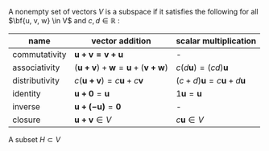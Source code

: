 A nonempty set of vectors $V$ is a subspace if it satisfies the following for all $\bf{u, v, w} \in V$ and $c, d \in \mathbb{R}$ :

| name           | vector addition                                            | scalar multiplication                        |
| -------------- | ---------------------------------------------------------- | -------------------------------------------- |
| commutativity  | $\mathbf{u+v = v+u}$                                       | -                                            |
| associativity  | $(\mathbf{u+v}) + \mathbf{w}= \mathbf{u} + (\mathbf{v+w})$ | $c(d\mathbf{u}) = (cd)\mathbf{u}$            |
| distributivity | $c(\mathbf{u+v})= c\mathbf{u} + c\mathbf{v}$               | $(c+d)\mathbf{u}= c\mathbf{u} + d\mathbf{u}$ |
| identity       | $\mathbf{u+0}= \mathbf{u}$                                 | $1\mathbf{u}= \mathbf{u}$                    |
| inverse        | $\mathbf{u+(-u)}= \mathbf{0}$                              | -                                            |
| closure        | $\mathbf{u+v}\in V$                                        | $c\mathbf{u}\in V$                           |

A subset $H \subset V$ 